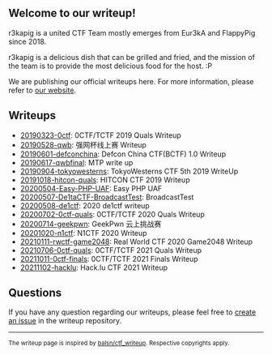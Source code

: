 ## Welcome to our writeup!

r3kapig is a united CTF Team mostly emerges from Eur3kA and FlappyPig since 2018.

r3kapig is a delicious dish that can be grilled and fried, and the mission of the team is to provide the most delicious food for the host. :P

We are publishing our official writeups here. For more information, please refer to [our website](https://r3kapig.com).

## Writeups

- [20190323-0ctf](20190323-0ctf): 0CTF/TCTF 2019 Quals Writeup
- [20190528-qwb](20190528-qwb): 强网杯线上赛 Writeup
- [20190601-defconchina](20190601-defconchina): Defcon China CTF(BCTF) 1.0 Writeup
- [20190617-qwbfinal](20190617-qwbfinal): MTP write up
- [20190904-tokyowesterns](20190904-tokyowesterns): TokyoWesterns CTF 5th 2019 WriteUp
- [20191018-hitcon-quals](20191018-hitcon-quals): HITCON CTF 2019 Writeup
- [20200504-Easy-PHP-UAF](20200504-Easy-PHP-UAF): Easy PHP UAF
- [20200507-De1taCTF-BroadcastTest](20200507-De1taCTF-BroadcastTest): BroadcastTest
- [20200508-de1ctf](20200508-de1ctf): 2020 de1ctf writeup
- [20200702-0ctf-quals](20200702-0ctf-quals): 0CTF/TCTF 2020 Quals Writeup
- [20200714-geekpwn](20200714-geekpwn): GeekPwn 云上挑战赛
- [20201020-n1ctf](20201020-n1ctf): N1CTF 2020 Writeup
- [20210111-rwctf-game2048](20210111-rwctf-game2048): Real World CTF 2020 Game2048 Writeup
- [20210706-0ctf-quals](20210706-0ctf-quals): 0CTF/TCTF 2021 Quals Writeup
- [20211011-0ctf-finals](20211011-0ctf-finals): 0CTF/TCTF 2021 Finals Writeup
- [20211102-hacklu](20211102-hacklu): Hack.lu CTF 2021 Writeup

## Questions

If you have any question regarding our writeups, please feel free to [create an issue](https://github.com/r3kapig/writeup/issues) in the writeup repository.

---

<small>The writeup page is inspired by <a href="https://github.com/balsn/ctf_writeup">balsn/ctf_writeup</a>. Respective copyrights apply.</small>
